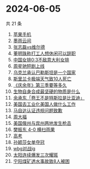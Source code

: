 # 2024-06-05

共 21 条

<!-- BEGIN -->
<!-- 最后更新时间 Wed Jun 05 2024 19:06:58 GMT+0800 (China Standard Time) -->

1. [苹果手机](https://www.zhihu.com/search?q=%E8%8B%B9%E6%9E%9C%E6%89%8B%E6%9C%BA)
1. [墨雨云间](https://www.zhihu.com/search?q=%E5%A2%A8%E9%9B%A8%E4%BA%91%E9%97%B4)
1. [张志磊vs维尔德](https://www.zhihu.com/search?q=%E5%BC%A0%E5%BF%97%E7%A3%8Avs%E7%BB%B4%E5%B0%94%E5%BE%B7)
1. [董明珠称打工人想休闲可以辞职](https://www.zhihu.com/search?q=%E8%91%A3%E6%98%8E%E7%8F%A0%E7%A7%B0%E6%89%93%E5%B7%A5%E4%BA%BA%E6%83%B3%E4%BC%91%E9%97%B2%E5%8F%AF%E4%BB%A5%E8%BE%9E%E8%81%8C)
1. [中国女排0:3不敌意大利女排](https://www.zhihu.com/search?q=%E4%B8%AD%E5%9B%BD%E5%A5%B3%E6%8E%920%3A3%E4%B8%8D%E6%95%8C%E6%84%8F%E5%A4%A7%E5%88%A9%E5%A5%B3%E6%8E%92)
1. [周星驰短剧上线](https://www.zhihu.com/search?q=%E5%91%A8%E6%98%9F%E9%A9%B0%E7%9F%AD%E5%89%A7%E4%B8%8A%E7%BA%BF)
1. [乌克兰承认巴勒斯坦是一个国家](https://www.zhihu.com/search?q=%E4%B9%8C%E5%85%8B%E5%85%B0%E6%89%BF%E8%AE%A4%E5%B7%B4%E5%8B%92%E6%96%AF%E5%9D%A6%E6%98%AF%E4%B8%80%E4%B8%AA%E5%9B%BD%E5%AE%B6)
1. [斯里兰卡极端天气致10人死亡](https://www.zhihu.com/search?q=%E6%96%AF%E9%87%8C%E5%85%B0%E5%8D%A1%E6%9E%81%E7%AB%AF%E5%A4%A9%E6%B0%94%E8%87%B410%E4%BA%BA%E6%AD%BB%E4%BA%A1)
1. [《庆余年》第三季要等多久](https://www.zhihu.com/search?q=%E3%80%8A%E5%BA%86%E4%BD%99%E5%B9%B4%E3%80%8B%E7%AC%AC%E4%B8%89%E5%AD%A3%E8%A6%81%E7%AD%89%E5%A4%9A%E4%B9%85)
1. [生物自身合成最坚硬的物质是什么](https://www.zhihu.com/search?q=%E7%94%9F%E7%89%A9%E8%87%AA%E8%BA%AB%E5%90%88%E6%88%90%E6%9C%80%E5%9D%9A%E7%A1%AC%E7%9A%84%E7%89%A9%E8%B4%A8%E6%98%AF%E4%BB%80%E4%B9%88)
1. [余承东「卷王不是特斯拉是比亚迪」](https://www.zhihu.com/search?q=%E4%BD%99%E6%89%BF%E4%B8%9C%E3%80%8C%E5%8D%B7%E7%8E%8B%E4%B8%8D%E6%98%AF%E7%89%B9%E6%96%AF%E6%8B%89%E6%98%AF%E6%AF%94%E4%BA%9A%E8%BF%AA%E3%80%8D)
1. [美国去工业化美国人做什么工作](https://www.zhihu.com/search?q=%E7%BE%8E%E5%9B%BD%E5%8E%BB%E5%B7%A5%E4%B8%9A%E5%8C%96%E7%BE%8E%E5%9B%BD%E4%BA%BA%E5%81%9A%E4%BB%80%E4%B9%88%E5%B7%A5%E4%BD%9C)
1. [马自达认证违规问题致歉](https://www.zhihu.com/search?q=%E9%A9%AC%E8%87%AA%E8%BE%BE%E8%AE%A4%E8%AF%81%E8%BF%9D%E8%A7%84%E9%97%AE%E9%A2%98%E8%87%B4%E6%AD%89)
1. [周大福](https://www.zhihu.com/search?q=%E5%91%A8%E5%A4%A7%E7%A6%8F)
1. [美国俄州与宾州两地发生枪击](https://www.zhihu.com/search?q=%E7%BE%8E%E5%9B%BD%E4%BF%84%E5%B7%9E%E4%B8%8E%E5%AE%BE%E5%B7%9E%E4%B8%A4%E5%9C%B0%E5%8F%91%E7%94%9F%E6%9E%AA%E5%87%BB)
1. [樊振东 4-0 横扫雨果](https://www.zhihu.com/search?q=%E6%A8%8A%E6%8C%AF%E4%B8%9C%204-0%20%E6%A8%AA%E6%89%AB%E9%9B%A8%E6%9E%9C)
1. [高考](https://www.zhihu.com/search?q=%E9%AB%98%E8%80%83)
1. [孙颖莎女单夺冠](https://www.zhihu.com/search?q=%E5%AD%99%E9%A2%96%E8%8E%8E%E5%A5%B3%E5%8D%95%E5%A4%BA%E5%86%A0)
1. [wbg对战ig](https://www.zhihu.com/search?q=wbg%E5%AF%B9%E6%88%98ig)
1. [太阳连续爆发三次耀斑](https://www.zhihu.com/search?q=%E5%A4%AA%E9%98%B3%E8%BF%9E%E7%BB%AD%E7%88%86%E5%8F%91%E4%B8%89%E6%AC%A1%E8%80%80%E6%96%91)
1. [宁阳煤矿透水事故致8人被困](https://www.zhihu.com/search?q=%E5%AE%81%E9%98%B3%E7%85%A4%E7%9F%BF%E9%80%8F%E6%B0%B4%E4%BA%8B%E6%95%85%E8%87%B48%E4%BA%BA%E8%A2%AB%E5%9B%B0)

<!-- END -->
